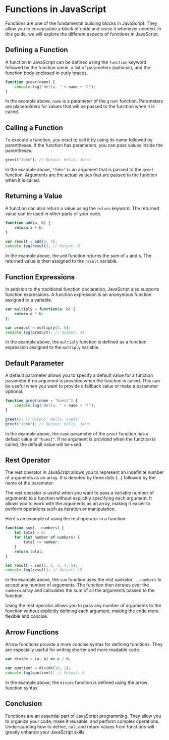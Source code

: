 # Functions in JavaScript

Functions are one of the fundamental building blocks in JavaScript. They allow you to encapsulate a block of code and reuse it whenever needed. In this guide, we will explore the different aspects of functions in JavaScript.

## Defining a Function

A function in JavaScript can be defined using the `function` keyword followed by the function name, a list of parameters (optional), and the function body enclosed in curly braces.

```javascript
function greet(name) {
    console.log("Hello, " + name + "!");
}
```

In the example above, `name` is a parameter of the `greet` function. Parameters are placeholders for values that will be passed to the function when it is called.

## Calling a Function

To execute a function, you need to call it by using its name followed by parentheses. If the function has parameters, you can pass values inside the parentheses.

```javascript
greet("John"); // Output: Hello, John!
```

In the example above, `"John"` is an argument that is passed to the `greet` function. Arguments are the actual values that are passed to the function when it is called.

## Returning a Value

A function can also return a value using the `return` keyword. The returned value can be used in other parts of your code.

```javascript
function add(a, b) {
    return a + b;
}

var result = add(3, 5);
console.log(result); // Output: 8
```

In the example above, the `add` function returns the sum of `a` and `b`. The returned value is then assigned to the `result` variable.

## Function Expressions

In addition to the traditional function declaration, JavaScript also supports function expressions. A function expression is an anonymous function assigned to a variable.

```javascript
var multiply = function(a, b) {
    return a * b;
};

var product = multiply(4, 6);
console.log(product); // Output: 24
```

In the example above, the `multiply` function is defined as a function expression assigned to the `multiply` variable.

## Default Parameter

A default parameter allows you to specify a default value for a function parameter if no argument is provided when the function is called. This can be useful when you want to provide a fallback value or make a parameter optional.

```javascript
function greet(name = "Guest") {
    console.log("Hello, " + name + "!");
}

greet(); // Output: Hello, Guest!
greet("John"); // Output: Hello, John!
```

In the example above, the `name` parameter of the `greet` function has a default value of `"Guest"`. If no argument is provided when the function is called, the default value will be used.

## Rest Operator
The rest operator in JavaScript allows you to represent an indefinite number of arguments as an array. It is denoted by three dots (...) followed by the name of the parameter.

The rest operator is useful when you want to pass a variable number of arguments to a function without explicitly specifying each argument. It allows you to work with the arguments as an array, making it easier to perform operations such as iteration or manipulation.

Here's an example of using the rest operator in a function:

```javascript
function sum(...numbers) {
    let total = 0;
    for (let number of numbers) {
        total += number;
    }
    return total;
}

let result = sum(1, 2, 3, 4, 5);
console.log(result); // Output: 15
```

In the example above, the `sum` function uses the rest operator `...numbers` to accept any number of arguments. The function then iterates over the `numbers` array and calculates the sum of all the arguments passed to the function.

Using the rest operator allows you to pass any number of arguments to the function without explicitly defining each argument, making the code more flexible and concise.


## Arrow Functions

Arrow functions provide a more concise syntax for defining functions. They are especially useful for writing shorter and more readable code.

```javascript
var divide = (a, b) => a / b;

var quotient = divide(10, 2);
console.log(quotient); // Output: 5
```

In the example above, the `divide` function is defined using the arrow function syntax.

## Conclusion

Functions are an essential part of JavaScript programming. They allow you to organize your code, make it reusable, and perform complex operations. Understanding how to define, call, and return values from functions will greatly enhance your JavaScript skills.
